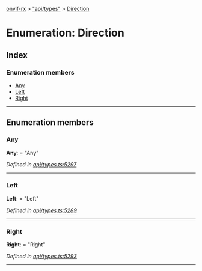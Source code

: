 [onvif-rx](../README.md) > ["api/types"](../modules/_api_types_.md) > [Direction](../enums/_api_types_.direction.md)

# Enumeration: Direction

## Index

### Enumeration members

* [Any](_api_types_.direction.md#any)
* [Left](_api_types_.direction.md#left)
* [Right](_api_types_.direction.md#right)

---

## Enumeration members

<a id="any"></a>

###  Any

**Any**:  = "Any"

*Defined in [api/types.ts:5297](https://github.com/patrickmichalina/onvif-rx/blob/034e4d6/src/api/types.ts#L5297)*

___
<a id="left"></a>

###  Left

**Left**:  = "Left"

*Defined in [api/types.ts:5289](https://github.com/patrickmichalina/onvif-rx/blob/034e4d6/src/api/types.ts#L5289)*

___
<a id="right"></a>

###  Right

**Right**:  = "Right"

*Defined in [api/types.ts:5293](https://github.com/patrickmichalina/onvif-rx/blob/034e4d6/src/api/types.ts#L5293)*

___

